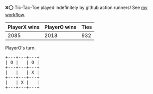 :x::o: Tic-Tac-Toe played indefinitely by github action runners! See [my workflow](.github/workflows/play.yaml).

|PlayerX wins|PlayerO wins|Ties|
|-|-|-|
|2085|2018|932|

PlayerO's turn.

<pre>
+---+---+---+
| O |   | O |
+---+---+---+
|   |   | X |
+---+---+---+
|   | X |   |
+---+---+---+
</pre>